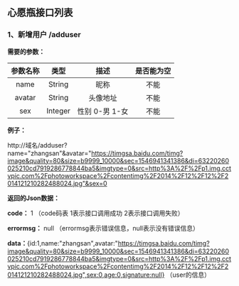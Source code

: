 ## 心愿瓶接口列表

### 1、新增用户  /adduser

**需要的参数：**

| 参数名称 |  类型   |      描述      | 是否能为空 |
| :------: | :-----: | :------------: | :--------: |
|   name   | String  |      昵称      |    不能    |
|  avatar  | String  |    头像地址    |    不能    |
|   sex    | Integer | 性别 0-男 1-女 |    不能    |

**例子：**

http://域名/adduser?name="zhangsan"&avatar="https://timgsa.baidu.com/timg?image&quality=80&size=b9999_10000&sec=1546941341386&di=63220260025210cd7919286778844ba5&imgtype=0&src=http%3A%2F%2Fp1.img.cctvpic.com%2Fphotoworkspace%2Fcontentimg%2F2014%2F12%2F12%2F2014121210282488024.jpg"&sex=0

**返回的Json数据：**

**code：**  1          （code码表  1表示接口调用成功  2表示接口调用失败）

**errormsg：** null      （errormsg表示错误信息，null表示没有错误信息）

**data：**{id:1,name:"zhangsan",avatar:"https://timgsa.baidu.com/timg?image&quality=80&size=b9999_10000&sec=1546941341386&di=63220260025210cd7919286778844ba5&imgtype=0&src=http%3A%2F%2Fp1.img.cctvpic.com%2Fphotoworkspace%2Fcontentimg%2F2014%2F12%2F12%2F2014121210282488024.jpg",sex:0,age:0,signature:null}        （user的信息）



